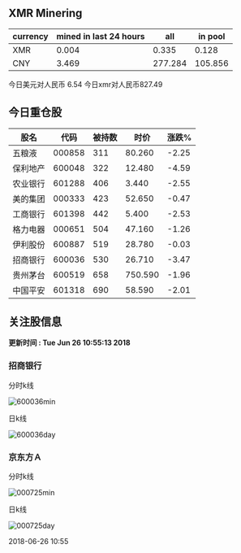 ## XMR Minering

|currency|mined in last 24 hours|all|in pool|
|---|---|---|---|
|XMR|0.004|0.335|0.128|
|CNY|3.469|277.284|105.856|

今日美元对人民币 6.54	今日xmr对人民币827.49


## 今日重仓股 

|股名|代码|被持数|时价|涨跌%|
|---|---|---|---|---|
|五粮液|000858|311|80.260|-2.25|
|保利地产|600048|322|12.480|-4.59|
|农业银行|601288|406|3.440|-2.55|
|美的集团|000333|423|52.650|-0.47|
|工商银行|601398|442|5.400|-2.53|
|格力电器|000651|504|47.160|-1.26|
|伊利股份|600887|519|28.780|-0.03|
|招商银行|600036|530|26.710|-3.47|
|贵州茅台|600519|658|750.590|-1.96|
|中国平安|601318|690|58.590|-2.01|

## 关注股信息
**更新时间 : Tue Jun 26 10:55:13 2018**
### 招商银行 
分时k线

![600036min](http://image.sinajs.cn/newchart/min/n/sh600036.gif)

日k线

![600036day](http://image.sinajs.cn/newchart/daily/n/sh600036.gif)

### 京东方Ａ 
分时k线

![000725min](http://image.sinajs.cn/newchart/min/n/sz000725.gif)

日k线

![000725day](http://image.sinajs.cn/newchart/daily/n/sz000725.gif)

2018-06-26 10:55